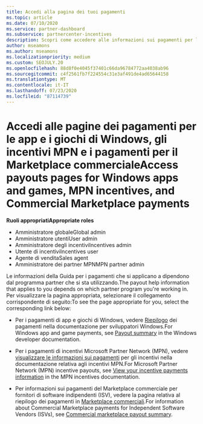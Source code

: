 ```yaml
---
title: Accedi alla pagina dei tuoi pagamenti
ms.topic: article
ms.date: 07/10/2020
ms.service: partner-dashboard
ms.subservice: partnercenter-incentives
description: Scopri come accedere alle informazioni sui pagamenti per le tue app e i tuoi giochi di Windows, gli incentivi MPN e i pagamenti per i Marketplace commerciali per fornitori di software indipendenti.
author: mseamons
ms.author: mseamons
ms.localizationpriority: medium
ms.custom: SEOJULY.20
ms.openlocfilehash: 88d8f0e4045f37401c66da96784772aa4038ab96
ms.sourcegitcommit: c4f2561fb7f224554c31e3af491de4ad65644158
ms.translationtype: MT
ms.contentlocale: it-IT
ms.lasthandoff: 07/23/2020
ms.locfileid: "87114739"
---
```

# <a name="access-payouts-pages-for-windows-apps-and-games-mpn-incentives-and-commercial-marketplace-payments"></a><span data-ttu-id="a9da6-103">Accedi alle pagine dei pagamenti per le app e i giochi di Windows, gli incentivi MPN e i pagamenti per il Marketplace commerciale</span><span class="sxs-lookup"><span data-stu-id="a9da6-103">Access payouts pages for Windows apps and games, MPN incentives, and Commercial Marketplace payments</span></span>

<span data-ttu-id="a9da6-104">**Ruoli appropriati**</span><span class="sxs-lookup"><span data-stu-id="a9da6-104">**Appropriate roles**</span></span>
-   <span data-ttu-id="a9da6-105">Amministratore globale</span><span class="sxs-lookup"><span data-stu-id="a9da6-105">Global admin</span></span>
-   <span data-ttu-id="a9da6-106">Amministratore utenti</span><span class="sxs-lookup"><span data-stu-id="a9da6-106">User admin</span></span>
-   <span data-ttu-id="a9da6-107">Amministratore degli incentivi</span><span class="sxs-lookup"><span data-stu-id="a9da6-107">Incentives admin</span></span>
-   <span data-ttu-id="a9da6-108">Utente di incentivi</span><span class="sxs-lookup"><span data-stu-id="a9da6-108">Incentives user</span></span>
-   <span data-ttu-id="a9da6-109">Agente di vendita</span><span class="sxs-lookup"><span data-stu-id="a9da6-109">Sales agent</span></span>
-   <span data-ttu-id="a9da6-110">Amministratore dei partner MPN</span><span class="sxs-lookup"><span data-stu-id="a9da6-110">MPN partner admin</span></span>

<span data-ttu-id="a9da6-111">Le informazioni della Guida per i pagamenti che si applicano a dipendono dal programma partner che si sta utilizzando.</span><span class="sxs-lookup"><span data-stu-id="a9da6-111">The payout help information that applies to you depends on which partner program you're working in.</span></span> <span data-ttu-id="a9da6-112">Per visualizzare la pagina appropriata, selezionare il collegamento corrispondente di seguito:</span><span class="sxs-lookup"><span data-stu-id="a9da6-112">To see the page appropriate for you, select the corresponding link below:</span></span>

- <span data-ttu-id="a9da6-113">Per i pagamenti di app e giochi di Windows, vedere [Riepilogo](https://docs.microsoft.com/windows/uwp/publish/payout-summary) dei pagamenti nella documentazione per sviluppatori Windows.</span><span class="sxs-lookup"><span data-stu-id="a9da6-113">For Windows app and game payments, see [Payout summary](https://docs.microsoft.com/windows/uwp/publish/payout-summary) in the Windows developer documentation.</span></span>

- <span data-ttu-id="a9da6-114">Per i pagamenti di incentivi Microsoft Partner Network (MPN), vedere [visualizzare le informazioni sui pagamenti](understand-incentive-payouts.md) per gli incentivi nella documentazione relativa agli incentivi MPN.</span><span class="sxs-lookup"><span data-stu-id="a9da6-114">For Microsoft Partner Network (MPN) incentive payouts, see [View your incentive payments information](understand-incentive-payouts.md) in the MPN incentives documentation.</span></span>

- <span data-ttu-id="a9da6-115">Per informazioni sui pagamenti del Marketplace commerciale per fornitori di software indipendenti (ISV), vedere la pagina relativa al riepilogo dei pagamenti in [Marketplace commerciali](https://docs.microsoft.com/azure/marketplace/partner-center-portal/payout-summary).</span><span class="sxs-lookup"><span data-stu-id="a9da6-115">For information about Commercial Marketplace payments for Independent Software Vendors (ISVs), see [Commercial marketplace payout summary](https://docs.microsoft.com/azure/marketplace/partner-center-portal/payout-summary).</span></span>

